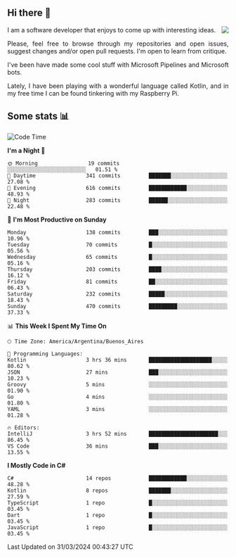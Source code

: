 ## Hi there :slightly_smiling_face:

<img src="https://github-readme-stats.vercel.app/api?username=victorgrycuk&show_icons=true&count_private=true&title_color=F7941E&icon_color=F7941E" align="right">

<p align="justify">
I am a software developer that enjoys to come up with interesting ideas.
<p/>

<p align= "justify">
Please, feel free to browse through my repositories and open issues, suggest changes and/or open pull requests. I'm open to learn from critique.
<p/>


<p align= "justify">
I've been have made some cool stuff with Microsoft Pipelines and Microsoft bots.
<p/>

<p align= "justify">
Lately, I have been playing with a wonderful language called Kotlin, and in my free time I can be found tinkering with my Raspberry Pi.
<p/>

## Some stats :bar_chart:
<!--START_SECTION:waka-->
![Code Time](http://img.shields.io/badge/Code%20Time-1%2C905%20hrs%2049%20mins-blue)

**I'm a Night 🦉** 

```text
🌞 Morning                19 commits          ░░░░░░░░░░░░░░░░░░░░░░░░░   01.51 % 
🌆 Daytime                341 commits         ███████░░░░░░░░░░░░░░░░░░   27.08 % 
🌃 Evening                616 commits         ████████████░░░░░░░░░░░░░   48.93 % 
🌙 Night                  283 commits         ██████░░░░░░░░░░░░░░░░░░░   22.48 % 
```
📅 **I'm Most Productive on Sunday** 

```text
Monday                   138 commits         ███░░░░░░░░░░░░░░░░░░░░░░   10.96 % 
Tuesday                  70 commits          █░░░░░░░░░░░░░░░░░░░░░░░░   05.56 % 
Wednesday                65 commits          █░░░░░░░░░░░░░░░░░░░░░░░░   05.16 % 
Thursday                 203 commits         ████░░░░░░░░░░░░░░░░░░░░░   16.12 % 
Friday                   81 commits          ██░░░░░░░░░░░░░░░░░░░░░░░   06.43 % 
Saturday                 232 commits         █████░░░░░░░░░░░░░░░░░░░░   18.43 % 
Sunday                   470 commits         █████████░░░░░░░░░░░░░░░░   37.33 % 
```


📊 **This Week I Spent My Time On** 

```text
🕑︎ Time Zone: America/Argentina/Buenos_Aires

💬 Programming Languages: 
Kotlin                   3 hrs 36 mins       ████████████████████░░░░░   80.62 % 
JSON                     27 mins             ███░░░░░░░░░░░░░░░░░░░░░░   10.23 % 
Groovy                   5 mins              ░░░░░░░░░░░░░░░░░░░░░░░░░   01.90 % 
Go                       4 mins              ░░░░░░░░░░░░░░░░░░░░░░░░░   01.80 % 
YAML                     3 mins              ░░░░░░░░░░░░░░░░░░░░░░░░░   01.28 % 

🔥 Editors: 
IntelliJ                 3 hrs 52 mins       ██████████████████████░░░   86.45 % 
VS Code                  36 mins             ███░░░░░░░░░░░░░░░░░░░░░░   13.55 % 
```

**I Mostly Code in C#** 

```text
C#                       14 repos            ████████████░░░░░░░░░░░░░   48.28 % 
Kotlin                   8 repos             ███████░░░░░░░░░░░░░░░░░░   27.59 % 
TypeScript               1 repo              █░░░░░░░░░░░░░░░░░░░░░░░░   03.45 % 
Dart                     1 repo              █░░░░░░░░░░░░░░░░░░░░░░░░   03.45 % 
JavaScript               1 repo              █░░░░░░░░░░░░░░░░░░░░░░░░   03.45 % 
```




 Last Updated on 31/03/2024 00:43:27 UTC
<!--END_SECTION:waka-->
